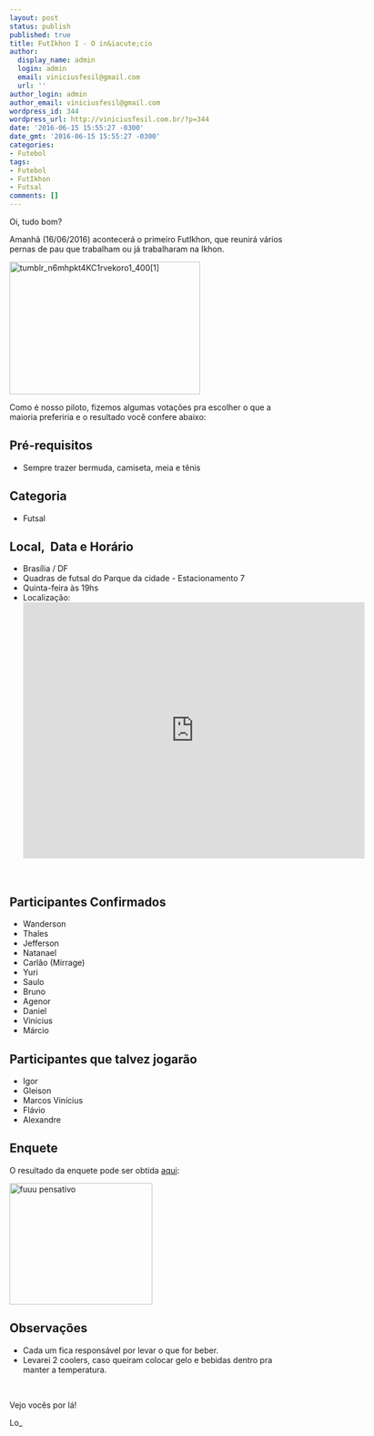 ```yaml
---
layout: post
status: publish
published: true
title: FutIkhon I - O in&iacute;cio
author:
  display_name: admin
  login: admin
  email: viniciusfesil@gmail.com
  url: ''
author_login: admin
author_email: viniciusfesil@gmail.com
wordpress_id: 344
wordpress_url: http://viniciusfesil.com.br/?p=344
date: '2016-06-15 15:55:27 -0300'
date_gmt: '2016-06-15 15:55:27 -0300'
categories:
- Futebol
tags:
- Futebol
- FutIkhon
- Futsal
comments: []
---
```

<p>Oi, tudo bom?</p>
<p>Amanh&atilde; (16/06/2016) acontecer&aacute; o primeiro FutIkhon, que reunir&aacute; v&aacute;rios pernas de pau que trabalham ou j&aacute; trabalharam na Ikhon.</p>
<p><img class="aligncenter size-full wp-image-347" src="http://viniciusfesil.com.br/wp-content/uploads/2016/06/tumblr_n6mhpkt4KC1rvekoro1_4001.gif" alt="tumblr_n6mhpkt4KC1rvekoro1_400[1]" width="335" height="233" /></p>
<p>Como &eacute; nosso piloto, fizemos algumas vota&ccedil;&otilde;es pra escolher o que a maioria preferiria e o resultado voc&ecirc; confere abaixo:</p>
<h2>Pr&eacute;-requisitos</h2>
<ul>
<li>Sempre trazer bermuda, camiseta, meia e t&ecirc;nis</li>
</ul>
<h2>Categoria</h2>
<ul>
<li>Futsal</li>
</ul>
<h2>Local, &nbsp;Data e Hor&aacute;rio</h2>
<ul>
<li>Bras&iacute;lia / DF</li>
<li>Quadras de futsal do Parque da cidade - Estacionamento 7</li>
<li>Quinta-feira&nbsp;&agrave;s 19hs</li>
<li>Localiza&ccedil;&atilde;o:<br />
<iframe style="border: 0;" src="https://www.google.com/maps/embed?pb=!1m26!1m12!1m3!1d39793.04185268091!2d-47.92081443338562!3d-15.786608902642724!2m3!1f0!2f0!3f0!3m2!1i1024!2i768!4f13.1!4m11!3e0!4m3!3m2!1d-15.7571522!2d-47.8934741!4m5!1s0x935a3aa11b2e810f%3A0x9415f5a2c1ad0350!2sUnnamed+Rd+-+Srps%2C+Bras%C3%ADlia+-+DF!3m2!1d-15.810185299999999!2d-47.9189115!5e1!3m2!1spt-BR!2sbr!4v1466005174380" width="600" height="450" frameborder="0" allowfullscreen="allowfullscreen"></iframe></li>
</ul>
<p>&nbsp;</p>
<h2>Participantes Confirmados</h2>
<ul>
<li>Wanderson</li>
<li>Thales</li>
<li>Jefferson</li>
<li>Natanael</li>
<li>Carl&atilde;o (Mirrage)</li>
<li>Yuri</li>
<li>Saulo</li>
<li>Bruno</li>
<li>Agenor</li>
<li>Daniel</li>
<li>Vin&iacute;cius</li>
<li>M&aacute;rcio</li>
</ul>
<h2>Participantes que talvez jogar&atilde;o</h2>
<ul>
<li>Igor</li>
<li>Gleison</li>
<li>Marcos Vin&iacute;cius</li>
<li>Fl&aacute;vio</li>
<li>Alexandre</li>
</ul>
<h2>Enquete</h2>
<p>O resultado da enquete pode ser obtida <a href="https://docs.google.com/forms/d/1aJqHStYZ0Gl-A4XHOpXFOnpL7CnDm0o7L4VEkkLtrqE/viewanalytics?usp=form_confirm">aqui</a>:</p>
<p><img class="aligncenter size-full wp-image-295" src="http://viniciusfesil.com.br/wp-content/uploads/2016/04/fuuu-pensativo.png" alt="fuuu pensativo" width="251" height="213" /></p>
<h2>Observa&ccedil;&otilde;es</h2>
<ul>
<li>Cada um fica respons&aacute;vel por levar o que for beber.</li>
<li>Levarei 2 coolers, caso queiram colocar gelo e bebidas dentro pra manter a temperatura.</li>
</ul>
<p>&nbsp;</p>
<p>Vejo voc&ecirc;s por l&aacute;!</p>
<p>Lo_</p>
